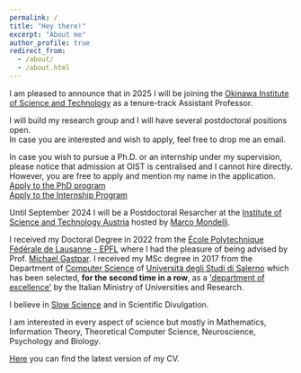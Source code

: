 ```yaml
---
permalink: /
title: "Hey there!"
excerpt: "About me"
author_profile: true
redirect_from: 
  - /about/
  - /about.html
---
```

I am pleased to announce that in 2025 I will be joining the [Okinawa Institute of Science and Technology](https://www.oist.jp/) as a tenure-track Assistant Professor.

I will build my research group and I will have several postdoctoral positions open.<br>
In case you are interested and wish to apply, feel free to drop me an email. 

In case you wish to pursue a Ph.D. or an internship under my supervision, please notice that admission at OIST is centralised 
and I cannot hire directly. <br>
However, you are free to apply and mention my name in the application.<br>
[Apply to the PhD program](https://admissions.oist.jp/apply-phd)<br>
[Apply to the Internship Program](https://admissions.oist.jp/apply-research-internship)

Until September 2024 I will be a Postdoctoral Resarcher at the [Institute of Science and Technology Austria](https://ist.ac.at/en/home/) hosted by [Marco Mondelli](http://marcomondelli.com/). 

I received my Doctoral Degree in 2022 from the [École Polytechnique Fédérale de Lausanne - EPFL](https://www.epfl.ch/en/) where I had the pleasure of being advised by Prof. [Michael Gastpar](https://people.epfl.ch/michael.gastpar/?lang=en). I received my MSc degree in 2017 from the Department of [Computer Science](https://www.di.unisa.it/en) of [Università degli Studi di Salerno](https://web.unisa.it/en/home) which has been selected, **for the second time in a row**, as a ['department of excellence'](https://www.di.unisa.it/unisa-rescue-page/dettaglio/id/1356/module/488/row/2532) by the Italian Ministry of Universities and Research.

I believe in [Slow Science](http://slow-science.org/) and in Scientific Divulgation. 

I am interested in every aspect of science but mostly in Mathematics, Information Theory, Theoretical Computer Science, Neuroscience, Psychology and Biology. 

[Here](/files/CV.pdf) you can find the latest version of my CV. 
